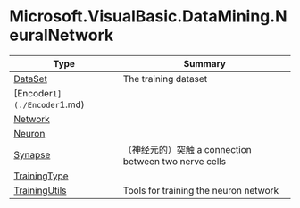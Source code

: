 ﻿
# Microsoft.VisualBasic.DataMining.NeuralNetwork

|Type|Summary|
|----|-------|
|[DataSet](./DataSet.md)|The training dataset|
|[Encoder`1](./Encoder`1.md)||
|[Network](./Network.md)||
|[Neuron](./Neuron.md)||
|[Synapse](./Synapse.md)|（神经元的）突触 a connection between two nerve cells|
|[TrainingType](./TrainingType.md)||
|[TrainingUtils](./TrainingUtils.md)|Tools for training the neuron network|

